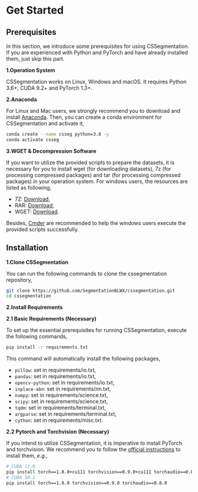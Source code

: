 # Get Started


## Prerequisites

In this section, we introduce some prerequisites for using CSSegmentation. 
If you are experienced with Python and PyTorch and have already installed them, just skip this part.

**1.Operation System**

CSSegmentation works on Linux, Windows and macOS. It requires Python 3.6+, CUDA 9.2+ and PyTorch 1.3+.

**2.Anaconda**

For Linux and Mac users, we strongly recommend you to download and install [Anaconda](https://docs.conda.io/en/latest/miniconda.html).
Then, you can create a conda environment for CSSegmentation and activate it,

```sh
conda create --name csseg python=3.8 -y
conda activate csseg
```

**3.WGET & Decompression Software**

If you want to utilize the provided scripts to prepare the datasets, it is necessary for you to install wget (for downloading datasets), 7z (for processing compressed packages) and tar (for processing compressed packages) in your operation system.
For windows users, the resources are listed as following,

- 7Z: [Download](https://sparanoid.com/lab/7z/download.html),
- RAR: [Download](https://www.win-rar.com/start.html?&L=0),
- WGET: [Download](http://downloads.sourceforge.net/gnuwin32/wget-1.11.4-1-setup.exe?spm=a2c6h.12873639.article-detail.7.3f825677H6sKF2&file=wget-1.11.4-1-setup.exe).

Besides, [Cmder](https://cmder.app/) are recommended to help the windows users execute the provided scripts successfully.

## Installation

**1.Clone CSSegmentation**

You can run the following commands to clone the cssegmentation repository,

```sh 
git clone https://github.com/SegmentationBLWX/cssegmentation.git
cd cssegmentation
```

**2.Install Requirements**

**2.1 Basic Requirements (Necessary)**

To set up the essential prerequisites for running CSSegmentation, execute the following commands,

```sh
pip install -r requirements.txt
```

This command will automatically install the following packages,

- `pillow`: set in requirements/io.txt,
- `pandas`: set in requirements/io.txt,
- `opencv-python`: set in requirements/io.txt,
- `inplace-abn`: set in requirements/nn.txt,
- `numpy`: set in requirements/science.txt,
- `scipy`: set in requirements/science.txt,
- `tqdm`: set in requirements/terminal.txt,
- `argparse`: set in requirements/terminal.txt,
- `cython`: set in requirements/misc.txt.

**2.2 Pytorch and Torchvision (Necessary)**

If you intend to utilize CSSegmentation, it is imperative to install PyTorch and torchvision. 
We recommend you to follow the [official instructions](https://pytorch.org/get-started/previous-versions/) to install them, *e.g.*,

```sh
# CUDA 11.0
pip install torch==1.8.0+cu111 torchvision==0.9.0+cu111 torchaudio==0.8.0 -f https://download.pytorch.org/whl/torch_stable.html
# CUDA 10.2
pip install torch==1.8.0 torchvision==0.9.0 torchaudio==0.8.0
```